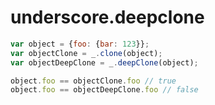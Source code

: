 underscore.deepclone
=======================

```javascript
var object = {foo: {bar: 123}};
var objectClone = _.clone(object);
var objectDeepClone = _.deepClone(object);

object.foo == objectClone.foo // true
object.foo == objectDeepClone.foo // false
```
